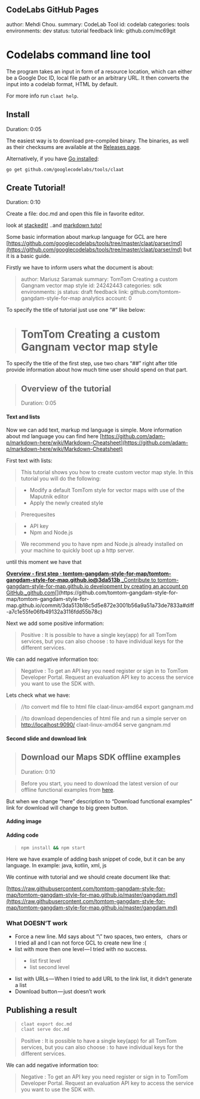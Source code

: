 ## CodeLabs GitHub Pages

author:            Mehdi Chou.
summary:           CodeLab Tool
id:                codelab
categories:        tools
environments:      dev
status:            tutorial
feedback link:     github.com/mc69git

# Codelabs command line tool

The program takes an input in form of a resource location,
which can either be a Google Doc ID, local file path or an arbitrary URL.
It then converts the input into a codelab format, HTML by default.

For more info run `claat help`.

## Install
Duration: 0:05

The easiest way is to download pre-compiled binary.
The binaries, as well as their checksums are available at the
[Releases page](https://github.com/googlecodelabs/tools/releases/latest).

Alternatively, if you have [Go installed](https://golang.org/doc/install):

    go get github.com/googlecodelabs/tools/claat



## Create Tutorial!
Duration: 0:10

Create a file: doc.md and open this file in favorite editor.

look at [stackedit!](https://stackedit.io/app)
..and [markdown tuto!](https://www.markdowntutorial.com/)

Some basic information about markup language for GCL are here  [https://github.com/googlecodelabs/tools/tree/master/claat/parser/md](https://github.com/googlecodelabs/tools/tree/master/claat/parser/md)  but it is a basic guide.

Firstly we have to inform users what the document is about:

> author: Mariusz Saramak
> summary: TomTom Creating a custom Gangnam vector map style
> id: 24242443
> categories: sdk
> environments: js
> status: draft
> feedback link: github.com/tomtom-gangdam-style-for-map
> analytics account: 0

To specify the title of tutorial just use one “#” like below:

> # TomTom Creating a custom Gangnam vector map style

To specify the title of the first step, use two chars “##” right after title provide information about how much time user should spend on that part.

> ## Overview of the tutorial
> Duration: 0:05

#### Text and lists

Now we can add text, markup md language is simple. More information about md language you can find here  [https://github.com/adam-p/markdown-here/wiki/Markdown-Cheatsheet](https://github.com/adam-p/markdown-here/wiki/Markdown-Cheatsheet)

First text with lists:

> This tutorial shows you how to create custom vector map style. In this tutorial you will do the following:

> * Modify a default TomTom style for vector maps with use of the Maputnik editor
> * Apply the newly created style

> Prerequesites

> * API key
> * Npm and Node.js

> We recommend you to have npm and Node.js already installed on your machine to quickly boot up a http server.

until this moment we have that

[**Overview - first step · tomtom-gangdam-style-for-map/tomtom-gangdam-style-for-map.github.io@3da513b**
_Contribute to tomtom-gangdam-style-for-map.github.io development by creating an account on GitHub._github.com](https://github.com/tomtom-gangdam-style-for-map/tomtom-gangdam-style-for-map.github.io/commit/3da513b18c5d5e872e3001b56a9a51a73de7833a#diff-a7c1e55fe06fb49132a3116fdd55b78c "https://github.com/tomtom-gangdam-style-for-map/tomtom-gangdam-style-for-map.github.io/commit/3da513b18c5d5e872e3001b56a9a51a73de7833a#diff-a7c1e55fe06fb49132a3116fdd55b78c")[](https://github.com/tomtom-gangdam-style-for-map/tomtom-gangdam-style-for-map.github.io/commit/3da513b18c5d5e872e3001b56a9a51a73de7833a#diff-a7c1e55fe06fb49132a3116fdd55b78c)

Next we add some positive information:

> Positive
> : It is possible to have a single key(app) for all TomTom services, but you can also choose : to have individual keys for the different services.

We can add negative information too:

> Negative
> : To get an API key you need register or sign in to TomTom Developer Portal. Request an evaluation API key to access the service you want to use the SDK with.

Lets check what we have:

> //to convert md file to html file
> claat-linux-amd64 export gangnam.md

> //to download dependencies of html file and run a simple server on  [http://localhost:9090/](http://localhost:9090/#0)
> claat-linux-amd64 serve gangnam.md

#### Second slide and download link

> ## Download our Maps SDK offline examples
> Duration: 0:10

> Before you start, you need to download the latest version of our offline functional examples from [here]([https://developer.tomtom.com/maps-sdk/maps-sdk-downloads](https://developer.tomtom.com/maps-sdk/maps-sdk-downloads)).

But when we change “here” description to “Download functional examples” link for download will change to big green button.

#### Adding image



#### Adding code

> ``` bash
> npm install && npm start
> ```

Here we have example of adding bash snippet of code, but it can be any language. In example: java, kotlin, xml, js

We continue with tutorial and we should create document like that:

[https://raw.githubusercontent.com/tomtom-gangdam-style-for-map/tomtom-gangdam-style-for-map.github.io/master/gangdam.md](https://raw.githubusercontent.com/tomtom-gangdam-style-for-map/tomtom-gangdam-style-for-map.github.io/master/gangdam.md)

### What DOESN’T work

-   Force a new line. Md says about “\” two spaces, two enters, &nbsp; chars or <br/> I tried all and I can not force GCL to create new line :(
-   list with more then one level — I tried with no success.

> * list first level
> * list second level

-   list with URLs — When I tried to add URL to the link list, it didn’t generate a list
-   Download button — just doesn’t work

## Publishing a result

> ``` bash
> claat export doc.md
> claat serve doc.md
> ```


> Positive
> : It is possible to have a single key(app) for all TomTom services, but you can also choose : to have individual keys for the different services.

We can add negative information too:

> Negative
> : To get an API key you need register or sign in to TomTom Developer Portal. Request an evaluation API key to access the service you want to use the SDK with.

